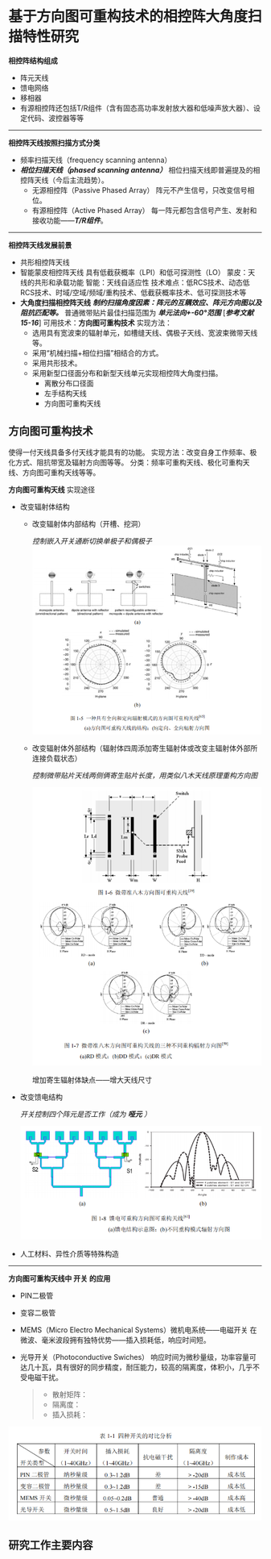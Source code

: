 # 基于方向图可重构技术的相控阵大角度扫描特性研究

 **相控阵结构组成**
- 阵元天线
- 馈电网络
- 移相器
- 有源相控阵还包括T/R组件（含有固态高功率发射放大器和低噪声放大器）、设定代码、波控器等等

***

**相控阵天线按照扫描方式分类**
- 频率扫描天线（frequency scanning  antenna）
- ***相位扫描天线（phased scanning antenna）***
	相位扫描天线即普遍提及的相控阵天线（今后主流趋势）。
	- 无源相控阵（Passive Phased Array）
	   阵元不产生信号，只改变信号相位。
	- 有源相控阵（Active Phased Array）
	   每一阵元都包含信号产生、发射和接收功能——***T/R组件***。

***

**相控阵天线发展前景**
- 共形相控阵天线
- 智能蒙皮相控阵天线
	具有低截获概率（LPI）和低可探测性（LO）
	蒙皮：天线的共形和承载功能
	智能：天线自适应性
	技术难点：低RCS技术、动态低RCS技术、时域/空域/频域/重构技术、低截获概率技术、低可探测技术等
- **大角度扫描相控阵天线**
	***制约扫描角度因素：阵元的互耦效应、阵元方向图以及阻抗匹配等。***
	普通微带贴片最佳扫描范围为 ***单元法向+-60°范围***  [***参考文献 15-16***]
    可用技术：**方向图可重构技术**
    实现方法：
    - 选用具有宽波束的辐射单元，如槽缝天线、偶极子天线、宽波束微带天线等。
    - 采用“机械扫描+相位扫描”相结合的方式。
    - 采用共形技术。
    - 采用新型口径面分布和新型天线单元实现相控阵大角度扫描。
	    - 离散分布口径面
	    - 左手结构天线
	    - 方向图可重构天线

## 方向图可重构技术
使得一付天线具备多付天线才能具有的功能。
实现方法：改变自身工作频率、极化方式、阻抗带宽及辐射方向图等等。
分类：频率可重构天线、极化可重构天线、方向图可重构天线等等。

**方向图可重构天线** 实现途径
- 改变辐射体结构
	- 改变辐射体内部结构（开槽、挖洞）

		*控制嵌入开关通断切换单极子和偶极子*	
	![控制嵌入开关通断切换单极子和偶极子](/imgs/2023-09-02/CPqsNTlwk948x1sr.png)

	- 改变辐射体外部结构（辐射体四周添加寄生辐射体或改变主辐射体外部所连接负载状态）
	
		*控制微带贴片天线两侧俩寄生贴片长度，用类似八木天线原理重构方向图*
	
		![改变外部结构](/imgs/2023-09-02/4jdluD3XRd2dCBCm.png)

		增加寄生辐射体缺点——增大天线尺寸

- 改变馈电结构

	*开关控制四个阵元是否工作（成为 ***哑元*** ）*

	![输入图片说明](/imgs/2023-09-02/c0i819anyrrihQdA.png)

- 人工材料、异性介质等特殊构造

***

**方向图可重构天线中 开关 的应用**
-  PIN二极管
- 变容二极管
- MEMS（Micro Electro Mechanical Systems）微机电系统——电磁开关
	在微波、毫米波段拥有独特优势——插入损耗低，响应时间短。
- 光导开关（Photoconductive Swiches）
	响应时间为微秒量级，功率容量可达几十瓦，具有很好的同步精度，耐压能力，较高的隔离度，体积小，几乎不受电磁干扰。
	
	>- 散射矩阵：
	>- 隔离度：
	>- 插入损耗：
	
![四种开关对比](/imgs/2023-09-02/ln1z3vQzMRvLqOM6.png)


## 研究工作主要内容

<!--stackedit_data:
eyJkaXNjdXNzaW9ucyI6eyI5MmNDNUJvYlZWb2FUUFpvIjp7In
N0YXJ0IjoxNDY3LCJlbmQiOjE0NjksInRleHQiOiLlvq7np5Ii
fX0sImNvbW1lbnRzIjp7IlNaeFlEa2lMWXdhMnBtR0EiOnsiZG
lzY3Vzc2lvbklkIjoiOTJjQzVCb2JWVm9hVFBabyIsInN1YiI6
ImdoOjczNTMwMzI5IiwidGV4dCI6IjEgcyA9IDEwXjYgdXNcbj
EgcyA9IDEwXjkgbnNcbjEgcyA9IDEwXjEyIHBzIiwiY3JlYXRl
ZCI6MTY5MzY0ODQ2NjQ1Nn19LCJoaXN0b3J5IjpbLTEzOTM2OT
A4MTRdfQ==
-->